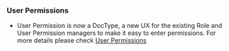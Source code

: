 ### User Permissions
- User Permission is now a DocType, a new UX for the existing Role and User Permission managers to make it easy to enter permissions. For more details please check <a href="https://dontmanageerp.com/docs/user/manual/en/setting-up/users-and-permissions/user-permissions">User Permissions</a>